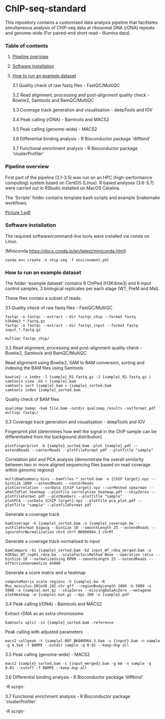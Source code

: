 # ChIP-seq-standard

This repository contains a customised data analysis pipeline that facilitates simultaneous analysis of ChIP-seq data at ribosomal DNA (rDNA) repeats and genome-wide (For paired-end short read - Illumina data). 

### Table of contents 
1. [Pipeline overview](#pipeline-overview)
2. [Software installation](#software-installation)
3. [How to run an example dataset](#how-to-run-an-example-dataset)
  
     3.1 Quality check of raw fastq files - FastQC/MultiQC
  
     3.2 Read alignment, processing and post-alignment quality check - Bowtie2, Samtools and BamQC/MultiQC

     3.3 Coverage track generation and visualisation - deepTools and IGV
  
     3.4 Peak calling (rDNA) - Bamtools and MACS2
  
     3.5 Peak calling (genome-wide) - MACS2
  
     3.6 Differential binding analysis - R Bioconductor package 'diffbind'
 
     3.7 Functional enrichment analysis - R Bioconductor package 'clusterProfiler'
  

### Pipeline overview

First part of the pipeline (3.1-3.5) was run on an HPC (high-performance computing) system based on CentOS (Linux). R based analyses (3.6-3.7) were carried out in RStudio installed on MacOS Catalina.

The 'Scripts' folder contains template bash scripts and example Snakemake workflows.


[Picture 1.pdf](https://github.com/tudumanne/ChIP-seq-standard/files/7881847/Picture.1.pdf)


### Software installation 

The required software/command-line tools were installed via conda on Linux. 

(Miniconda https://docs.conda.io/en/latest/miniconda.html)

```console
conda env create -n chip-seq -f environment.yml
```

### How to run an example dataset

The folder 'example dataset' contains 9 ChIPed (H3K4me3) and 9 input control samples, 3 biological replicates per each stage (WT, PreM and Mal).

These files contain a subset of reads.  
  
3.1 Quality check of raw fastq files - FastQC/MultiQC

```console
fastqc -o fastqc --extract --dir fastqc_chip --format fastq h3k4me3_*.fastq.gz
fastqc -o fastqc --extract --dir fastqc_input --format fastq input_*.fastq.gz

multiqc fastqc_chip/
```
3.2 Read alignment, processing and post-alignment quality check - Bowtie2, Samtools and BamQC/MultiQC

Read alignment using Bowtie2, SAM to BAM conversion, sorting and indexing the BAM files using Samtools

```console
bowtie2 -x index -1 {sample}_R1.fastq.gz -2 {sample}_R2.fastq.gz | samtools view -bS > {sample}.bam
samtools sort {sample}.bam > {sample}_sorted.bam
samtools index {sample}_sorted.bam
```

Quality check of BAM files

```console
qualimap bamqc -bam file.bam -outdir qualimap_results -outformat pdf
multiqc fastqc/
```

3.3 Coverage track generation and visualisation - deepTools and IGV

Fingerprint plot (determines how well the signal in the ChIP sample can be differentiated from the background distribution)

```console
plotFingerprint -b {sample}_sorted.bam -plot {sample}.pdf --extendReads --centerReads --plotFileFormat pdf --plotTitle "sample"
```

Correlation plot and PCA analysis (demonstrate the overall similarity between two or more aligned sequencing files based on read coverage within genomic regions)

```console
multiBamSummary bins --bamfiles *_sorted.bam -o {ChIP target}.npz --binSize 1000 --extendReads --centerReads
plotCorrelation --corData {ChIP target}.npz --corMethod spearman --whatToPlot heatmap --plotFile correlation_heatmap.pdf --skipZeros --plotFileFormat pdf --plotNumbers --plotTitle "sample"
plotPCA --corData {ChIP target}.npz --plotFile pca_plot.pdf --plotTitle "sample" --plotFileFormat pdf
```

Generate a coverage track 

```console
bamCoverage -b {sample}_sorted.bam -o {sample}_coverage.bw --outFileFormat bigwig --binSize 10 --smoothLength 25 --extendReads --ignoreForNormalization chrX chrY BK000964.3 chrMT 
```

Generate a coverage track normalised to input

```console
bamCompare -b1 {sample}_sorted.bam -b2 input_WT_rdna_merged.bam -o H3K9ac_WT_rep01_rdna.bw --scaleFactorsMethod None --operation ratio --binSize 10 --normalizeUsing RPKM --smoothLength 25 --extendReads --effectiveGenomeSize 45000 
```

Generate a score matrix and a heatmap

```console
computeMatrix scale-regions -S {sample}.bw -R Mus_musculus.GRCm38.102.chr.gtf --regionBodyLength 2000 -b 5000 -a 5000 -o {sample}.mat.gz --skipZeros --missingDataAsZero --metagene
plotHeatmap -m {sample}.mat.gz --dpi 300 -o {sample}.pdf
```


3.4 Peak calling (rDNA) - Bamtools and MACS2

Extract rDNA as an extra chromosome

```console
bamtools split -in {sample}_sorted.bam -reference
```

Peak calling with adjusted parameters

```console
macs2 callpeak -t {sample}.REF_BK000964.3.bam -c {input}.bam -n sample -g 4.5e4 -f BAMPE --outdir sample -q 0.01 --keep-dup all
```
  
3.5 Peak calling (genome-wide) - MACS2

```console
macs2 {sample}_sorted.bam -c {input_merged}.bam -g mm -n sample -q 0.01 --cutoff -f BAMPE --keep-dup all
```

3.6 Differential binding analysis - R Bioconductor package 'diffbind'

-R script-
 
3.7 Functional enrichment analysis - R Bioconductor package 'clusterProfiler'

-R script-
